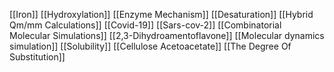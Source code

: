 [[Iron]]
[[Hydroxylation]]
[[Enzyme Mechanism]]
[[Desaturation]]
[[Hybrid Qm/mm Calculations]]
[[Covid-19]]
[[Sars-cov-2]]
[[Combinatorial Molecular Simulations]]
[[2,3-Dihydroamentoflavone]]
[[Molecular dynamics simulation]]
[[Solubility]]
[[Cellulose Acetoacetate]]
[[The Degree Of Substitution]]
